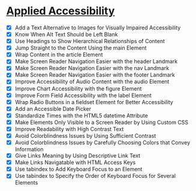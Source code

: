 # [Applied Accessibility](https://learn.freecodecamp.org/responsive-web-design/applied-accessibility/)

- [x] Add a Text Alternative to Images for Visually Impaired Accessibility
- [x] Know When Alt Text Should be Left Blank
- [x] Use Headings to Show Hierarchical Relationships of Content
- [x] Jump Straight to the Content Using the main Element
- [x] Wrap Content in the article Element
- [x] Make Screen Reader Navigation Easier with the header Landmark
- [x] Make Screen Reader Navigation Easier with the nav Landmark
- [x] Make Screen Reader Navigation Easier with the footer Landmark
- [x] Improve Accessibility of Audio Content with the audio Element
- [x] Improve Chart Accessibility with the figure Element
- [x] Improve Form Field Accessibility with the label Element
- [x] Wrap Radio Buttons in a fieldset Element for Better Accessibility
- [x] Add an Accessible Date Picker
- [x] Standardize Times with the HTML5 datetime Attribute
- [x] Make Elements Only Visible to a Screen Reader by Using Custom CSS
- [x] Improve Readability with High Contrast Text
- [x] Avoid Colorblindness Issues by Using Sufficient Contrast
- [x] Avoid Colorblindness Issues by Carefully Choosing Colors that Convey Information
- [x] Give Links Meaning by Using Descriptive Link Text
- [x] Make Links Navigatable with HTML Access Keys
- [x] Use tabindex to Add Keyboard Focus to an Element
- [x] Use tabindex to Specify the Order of Keyboard Focus for Several Elements